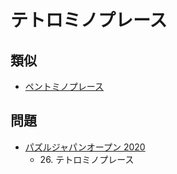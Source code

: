 # テトロミノプレース

## 類似
- [ペントミノプレース](pentominoes.md)

## 問題
- [パズルジャパンオープン 2020](../questions/jwpc2020.md)
	- 26\. テトロミノプレース
